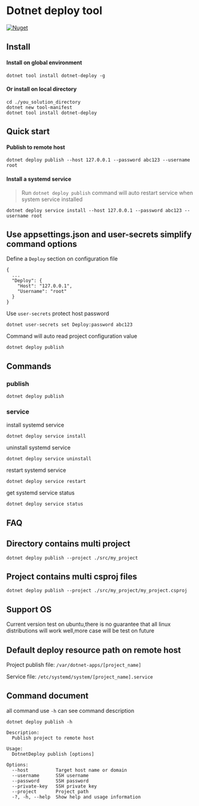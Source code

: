 # Dotnet deploy tool

[![Nuget](https://img.shields.io/nuget/v/dotnet-deploy?label=nuget&style=for-the-badge)](https://www.nuget.org/packages/dotnet-deploy/)

## Install
#### Install on global environment
```
dotnet tool install dotnet-deploy -g
```

#### Or install on local directory
```
cd ./you_solution_directory
dotnet new tool-manifest
dotnet tool install dotnet-deploy
```

## Quick start
#### Publish to remote host 
```
dotnet deploy publish --host 127.0.0.1 --password abc123 --username root
```
#### Install a systemd service
> Run ```dotnet deploy publish``` command will auto restart service when system service installed 
```
dotnet deploy service install --host 127.0.0.1 --password abc123 --username root
```

## Use appsettings.json and user-secrets simplify command options
Define a ```Deploy``` section on configuration file
```
{
  ...
  "Deploy": {
    "Host": "127.0.0.1",
    "Username": "root"
  }
}
```
Use ```user-secrets``` protect host password
```
dotnet user-secrets set Deploy:password abc123
```
Command will auto read project configuration value
```
dotnet deploy publish
```

## Commands
### publish
```
dotnet deploy publish
```

### service
install systemd service
```
dotnet deploy service install
```
uninstall systemd service
```
dotnet deploy service uninstall
```
restart systemd service
```
dotnet deploy service restart
```
get systemd service status
```
dotnet deploy service status
```

## FAQ
## Directory contains multi project
```
dotnet deploy publish --project ./src/my_project
```

## Project contains multi csproj files
```
dotnet deploy publish --project ./src/my_project/my_project.csproj
```

## Support OS
Current version test on ubuntu,there is no guarantee that all linux distributions will work well,more case will be test on future
## Default deploy resource path on remote host
Project publish file: ```/var/dotnet-apps/[project_name]```

Service file: ```/etc/systemd/system/[project_name].service```

## Command document
all command use ```-h``` can see command description
```
dotnet deploy publish -h
```
```
Description:
  Publish project to remote host

Usage:
  DotnetDeploy publish [options]

Options:
  --host          Target host name or domain
  --username      SSH username
  --password      SSH password
  --private-key   SSH private key
  --project       Project path
  -?, -h, --help  Show help and usage information
```
